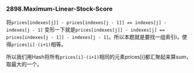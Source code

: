 ### 2898.Maximum-Linear-Stock-Score

将`prices[indexes[j]] - prices[indexes[j - 1]] == indexes[j] - indexes[j - 1]` 变形一下就是`prices[indexes[j]] - indexes[j] == prices[indexes[j - 1]] - indexes[j - 1]`。所以本题就是要找一组索引i，使得`prices[i]-(i+1)`相等。

所以我们用Hash将所有`prices[i]-(i+1)`相同的元素prices[i]都汇聚起来算sum，取最大的一个。
